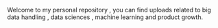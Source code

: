 Welcome to my personal repository , you can find uploads related to big data handling , data sciences , machine learning and product growth.

